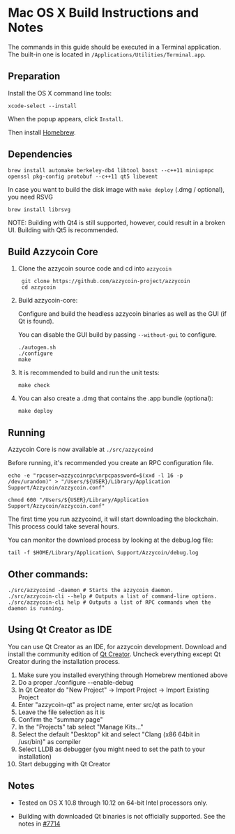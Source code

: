Mac OS X Build Instructions and Notes
====================================
The commands in this guide should be executed in a Terminal application.
The built-in one is located in `/Applications/Utilities/Terminal.app`.

Preparation
-----------
Install the OS X command line tools:

`xcode-select --install`

When the popup appears, click `Install`.

Then install [Homebrew](http://brew.sh).

Dependencies
----------------------

    brew install automake berkeley-db4 libtool boost --c++11 miniupnpc openssl pkg-config protobuf --c++11 qt5 libevent

In case you want to build the disk image with `make deploy` (.dmg / optional), you need RSVG

    brew install librsvg

NOTE: Building with Qt4 is still supported, however, could result in a broken UI. Building with Qt5 is recommended.

Build Azzycoin Core
------------------------

1. Clone the azzycoin source code and cd into `azzycoin`

        git clone https://github.com/azzycoin-project/azzycoin
        cd azzycoin

2.  Build azzycoin-core:

    Configure and build the headless azzycoin binaries as well as the GUI (if Qt is found).

    You can disable the GUI build by passing `--without-gui` to configure.

        ./autogen.sh
        ./configure
        make

3.  It is recommended to build and run the unit tests:

        make check

4.  You can also create a .dmg that contains the .app bundle (optional):

        make deploy

Running
-------

Azzycoin Core is now available at `./src/azzycoind`

Before running, it's recommended you create an RPC configuration file.

    echo -e "rpcuser=azzycoinrpc\nrpcpassword=$(xxd -l 16 -p /dev/urandom)" > "/Users/${USER}/Library/Application Support/Azzycoin/azzycoin.conf"

    chmod 600 "/Users/${USER}/Library/Application Support/Azzycoin/azzycoin.conf"

The first time you run azzycoind, it will start downloading the blockchain. This process could take several hours.

You can monitor the download process by looking at the debug.log file:

    tail -f $HOME/Library/Application\ Support/Azzycoin/debug.log

Other commands:
-------

    ./src/azzycoind -daemon # Starts the azzycoin daemon.
    ./src/azzycoin-cli --help # Outputs a list of command-line options.
    ./src/azzycoin-cli help # Outputs a list of RPC commands when the daemon is running.

Using Qt Creator as IDE
------------------------
You can use Qt Creator as an IDE, for azzycoin development.
Download and install the community edition of [Qt Creator](https://www.qt.io/download/).
Uncheck everything except Qt Creator during the installation process.

1. Make sure you installed everything through Homebrew mentioned above
2. Do a proper ./configure --enable-debug
3. In Qt Creator do "New Project" -> Import Project -> Import Existing Project
4. Enter "azzycoin-qt" as project name, enter src/qt as location
5. Leave the file selection as it is
6. Confirm the "summary page"
7. In the "Projects" tab select "Manage Kits..."
8. Select the default "Desktop" kit and select "Clang (x86 64bit in /usr/bin)" as compiler
9. Select LLDB as debugger (you might need to set the path to your installation)
10. Start debugging with Qt Creator

Notes
-----

* Tested on OS X 10.8 through 10.12 on 64-bit Intel processors only.

* Building with downloaded Qt binaries is not officially supported. See the notes in [#7714](https://github.com/bitcoin/bitcoin/issues/7714)

